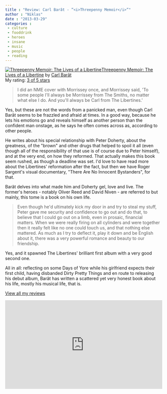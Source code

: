 ```yaml
---
title : "Review: Carl Barât - ”<i>Threepenny Memoir</i>”"
author : "Niklas"
date : "2013-03-29"
categories : 
 - culture
 - fooddrink
 - heroes
 - insane
 - music
 - people
 - reading
---
```


[![Threepenny Memoir: The Lives of a Libertine](http://d.gr-assets.com/books/1356443370m/9248062.jpg)](http://www.goodreads.com/book/show/9248062-threepenny-memoir)[Threepenny Memoir: The Lives of a Libertine](http://www.goodreads.com/book/show/9248062-threepenny-memoir) by [Carl Barât](http://www.goodreads.com/author/show/4333664.Carl_Bar_t)  
My rating: [3 of 5 stars](http://www.goodreads.com/review/show/527908220)  
  

> I did an NME cover with Morrissey once, and Morrissey said, 'To some people I'll always be Morrissey from The Smiths, no matter what else I do. And you'll always be Carl from The Libertines.'

  
  
Yes, but these are not the words from a panicked man, even though Carl Barât seems to be frazzled and afraid at times. In a good way, because he lets his emotions go and reveals himself as another person than the confident man onstage, as he says he often comes across as, according to other people.  
  
He writes about his special relationship with Peter Doherty, about the greatness, of the "brown" and other drugs that helped to spoil it all (even though all of the responsibility of that use is of course due to Peter himself), and at the very end, on how they reformed. That actually makes this book seem rushed, as though a deadline was set. I'd love to have read more about the Libertines' reformation after the fact, but then we have Roger Sargent's visual documentary, "There Are No Innocent Bystanders", for that.  
  
Barât delves into what made him and Doherty gel, love and live. The former's heroes - notably Oliver Reed and David Niven - are referred to but mainly, this tome is a book on his own life.  
  

> Even though he'd ultimately kick my door in and try to steal my stuff, Peter gave me security and confidence to go out and do that, to believe that I could go out on a limb, even in prosaic, financial matters. When we were really firing on all cylinders and were together then it really felt like no one could touch us, and that nothing else mattered. As much as I try to deflect it, play it down and be English about it, there was a very powerful romance and beauty to our friendship.

  
  
Yes, and it spawned The Libertines' brilliant first album with a very good second one.  
  
All in all: reflecting on some Days of Yore while his girlfriend expects their first child, having disbanded Dirty Pretty Things and en route to releasing his debut album, Barât has written a scattered yet very honest book about his life, mostly his musical life, that is.  
  
[View all my reviews](http://www.goodreads.com/review/list/2106358-niklas-pivic)

<iframe width="510" height="287" src="http://www.youtube.com/embed/o2n-TkGFtfQ" frameborder="0" allowfullscreen></iframe>

